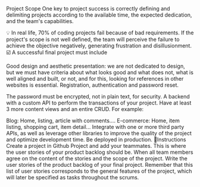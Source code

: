 Project Scope
One key to project success is correctly defining and delimiting projects according to the available time, the expected dedication, and the team's capabilities.

💡 In real life, 70% of coding projects fail because of bad requirements. If the project's scope is not well defined, the team will perceive the failure to achieve the objective negatively, generating frustration and disillusionment.
☑️ A successful final project must include

Good design and aesthetic presentation: we are not dedicated to design, but we must have criteria about what looks good and what does not, what is well aligned and built, or not, and for this, looking for references in other websites is essential.
Registration, authentication and password reset.

The password must be encrypted, not in plain text, for security.
A backend with a custom API to perform the transactions of your project.
Have at least 3 more content views and an entire CRUD. For example:

Blog: Home, listing, article with comments....
E-commerce: Home, item listing, shopping cart, item detail...
Integrate with one or more third party APIs, as well as leverage other libraries to improve the quality of the project and optimize development time.
Be deployed in production.
📝Instructions
Create a project in Github Project and add your teammates. This is where the user stories of your product backlog should be. When all team members agree on the content of the stories and the scope of the project.
Write the user stories of the product backlog of your final project. Remember that this list of user stories corresponds to the general features of the project, which will later be specified as tasks throughout the scrums.